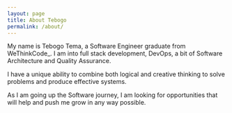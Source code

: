 ```yaml
---
layout: page
title: About Tebogo
permalink: /about/
---
```


My name is Tebogo Tema, a Software Engineer graduate from WeThinkCode_. I am into full stack development, DevOps, a bit of Software Architecture and Quality Assurance.

I have a unique ability to combine both logical and creative thinking to solve problems and produce effective systems.

As I am going up the Software journey, I am looking for opportunities
that will help and push me grow in any way possible.